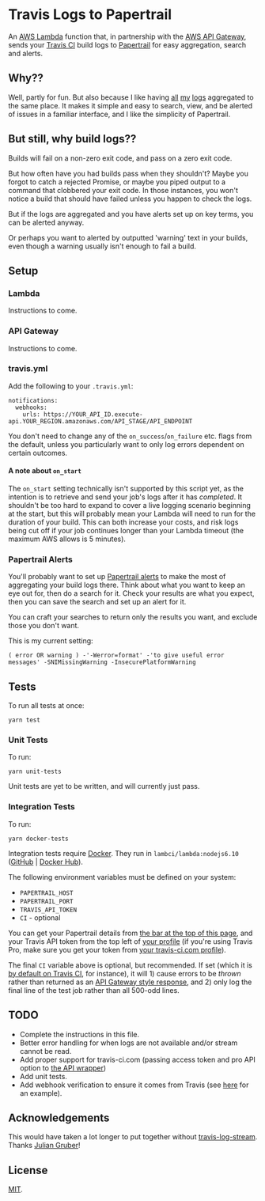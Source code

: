 # Travis Logs to Papertrail

An [AWS Lambda](https://aws.amazon.com/lambda/) function that, in partnership with the [AWS API Gateway](https://aws.amazon.com/api-gateway/), sends your [Travis CI](https://travis-ci.org/) build logs to [Papertrail](https://papertrailapp.com/) for easy aggregation, search and alerts.

## Why??

Well, partly for fun. But also because I like having [all](https://github.com/tdmalone/sftp-to-papertrail) [my](https://github.com/tdmalone/cloudwatch-to-papertrail) [logs](https://github.com/tdmalone/sns-to-papertrail) aggregated to the same place. It makes it simple and easy to search, view, and be alerted of issues in a familiar interface, and I like the simplicity of Papertrail.

## But still, why build logs??

Builds will fail on a non-zero exit code, and pass on a zero exit code.

But how often have you had builds pass when they shouldn't? Maybe you forgot to catch a rejected Promise, or maybe you piped output to a command that clobbered your exit code. In those instances, you won't notice a build that should have failed unless you happen to check the logs.

But if the logs are aggregated and you have alerts set up on key terms, you can be alerted anyway.

Or perhaps you want to alerted by outputted 'warning' text in your builds, even though a warning usually isn't enough to fail a build.

## Setup

### Lambda

Instructions to come.

### API Gateway

Instructions to come.

### travis.yml

Add the following to your `.travis.yml`:

    notifications:
      webhooks:
        urls: https://YOUR_API_ID.execute-api.YOUR_REGION.amazonaws.com/API_STAGE/API_ENDPOINT

You don't need to change any of the `on_success`/`on_failure` etc. flags from the default, unless you particularly want to only log errors dependent on certain outcomes.

#### A note about `on_start`

The `on_start` setting technically isn't supported by this script yet, as the intention is to retrieve and send your job's logs after it has _completed_. It shouldn't be too hard to expand to cover a live logging scenario beginning at the start, but this will probably mean your Lambda will need to run for the duration of your build. This can both increase your costs, and risk logs being cut off if your job continues longer than your Lambda timeout (the maximum AWS allows is 5 minutes).

### Papertrail Alerts

You'll probably want to set up [Papertrail alerts](https://help.papertrailapp.com/kb/how-it-works/alerts/) to make the most of aggregating your build logs there. Think about what you want to keep an eye out for, then do a search for it. Check your results are what you expect, then you can save the search and set up an alert for it.

You can craft your searches to return only the results you want, and exclude those you don't want.

This is my current setting:

    ( error OR warning ) -'-Werror=format' -'to give useful error messages' -SNIMissingWarning -InsecurePlatformWarning

## Tests

To run all tests at once:

    yarn test

### Unit Tests

To run:

    yarn unit-tests

Unit tests are yet to be written, and will currently just pass.

### Integration Tests

To run:

    yarn docker-tests

Integration tests require [Docker](https://docs.docker.com/install/). They run in `lambci/lambda:nodejs6.10` ([GitHub](https://github.com/lambci/docker-lambda) | [Docker Hub](https://hub.docker.com/r/lambci/lambda/)).

The following environment variables must be defined on your system:

* `PAPERTRAIL_HOST`
* `PAPERTRAIL_PORT`
* `TRAVIS_API_TOKEN`
* `CI` - optional

You can get your Papertrail details from [the bar at the top of this page](https://papertrailapp.com/systems/setup), and your Travis API token from the top left of [your profile](https://travis-ci.org/profile/) (if you're using Travis Pro, make sure you get your token from [your travis-ci.com profile](https://travis-ci.com/profile/)).

The final `CI` variable above is optional, but recommended. If set (which it is [by default on Travis CI](https://docs.travis-ci.com/user/environment-variables/#Default-Environment-Variables), for instance), it will 1) cause errors to be _thrown_ rather than returned as an [API Gateway style response](https://docs.aws.amazon.com/apigateway/latest/developerguide/handle-errors-in-lambda-integration.html), and 2) only log the final line of the test job rather than all 500-odd lines.

## TODO

* Complete the instructions in this file.
* Better error handling for when logs are not available and/or stream cannot be read.
* Add proper support for travis-ci.com (passing access token and pro API option to [the API wrapper](https://www.npmjs.com/package/travis-ci))
* Add unit tests.
* Add webhook verification to ensure it comes from Travis (see [here](https://github.com/Brodan/travis-webhook-verification-nodejs/blob/master/express.js) for an example).

## Acknowledgements

This would have taken a lot longer to put together without [travis-log-stream](https://github.com/juliangruber/travis-log-stream). Thanks [Julian Gruber](https://github.com/juliangruber)!

## License

[MIT](LICENSE).
